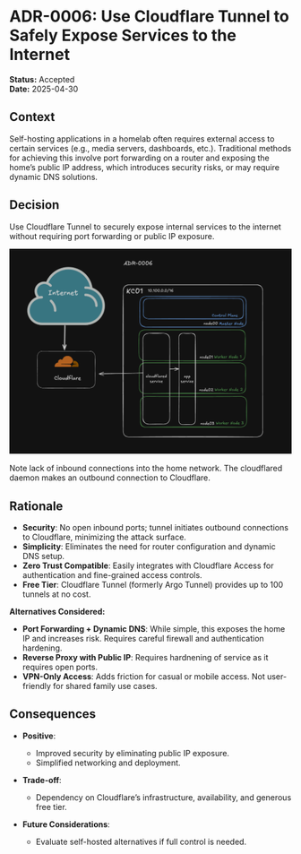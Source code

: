 # ADR-0006: Use Cloudflare Tunnel to Safely Expose Services to the Internet

**Status:** Accepted  
**Date:** 2025-04-30

## Context

Self-hosting applications in a homelab often requires external access to certain services (e.g., media servers, dashboards, etc.). Traditional methods for achieving this involve port forwarding on a router and exposing the home’s public IP address, which introduces security risks, or may require dynamic DNS solutions.

## Decision

Use Cloudflare Tunnel to securely expose internal services to the internet without requiring port forwarding or public IP exposure.

<img src="./diagrams/0006_cloudflare_tunnel.png" alt="Cloudflare Tunnel" width="700"/>

Note lack of inbound connections into the home network. The cloudflared daemon makes an outbound connection to Cloudflare.

## Rationale

- **Security**: No open inbound ports; tunnel initiates outbound connections to Cloudflare, minimizing the attack surface.
- **Simplicity**: Eliminates the need for router configuration and dynamic DNS setup.
- **Zero Trust Compatible**: Easily integrates with Cloudflare Access for authentication and fine-grained access controls.
- **Free Tier**: Cloudflare Tunnel (formerly Argo Tunnel) provides up to 100 tunnels at no cost.

**Alternatives Considered:**
- **Port Forwarding + Dynamic DNS**: While simple, this exposes the home IP and increases risk. Requires careful firewall and authentication hardening.
- **Reverse Proxy with Public IP**: Requires hardnening of service as it requires open ports.
- **VPN-Only Access**: Adds friction for casual or mobile access. Not user-friendly for shared family use cases.

## Consequences

- **Positive**:
  - Improved security by eliminating public IP exposure.
  - Simplified networking and deployment.

- **Trade-off**:
  - Dependency on Cloudflare’s infrastructure, availability, and generous free tier.

- **Future Considerations**:
  - Evaluate self-hosted alternatives if full control is needed.
